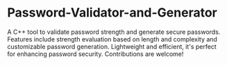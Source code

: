 # Password-Validator-and-Generator
A C++ tool to validate password strength and generate secure passwords. Features include strength evaluation based on length and complexity and customizable password generation. Lightweight and efficient, it's perfect for enhancing password security. Contributions are welcome! 
